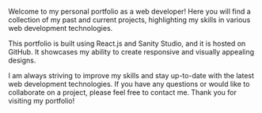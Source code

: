 Welcome to my personal portfolio as a web developer! Here you will find a collection of my past and current projects, highlighting my skills in various web development technologies.

This portfolio is built using React.js and Sanity Studio, and it is hosted on GitHub. It showcases my ability to create responsive and visually appealing designs.

I am always striving to improve my skills and stay up-to-date with the latest web development technologies. If you have any questions or would like to collaborate on a project, please feel free to contact me. Thank you for visiting my portfolio!
